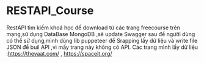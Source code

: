 # RESTAPI_Course
RestAPI  tìm kiếm khoá học để download từ các trang freecourse trên mạng,sử dụng  DataBase MongoDB ,sẽ update Swagger sau để người dùng có thể sử dụng,mình dùng lib puppeteer để Srapping lấy dữ liệu và write file JSON để buil API ,vì  mấy trang này không có API.
Các trang mình lấy dữ liệu :https://thevaat.com/ , https://spaceit.org/ 
